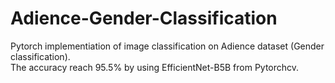 # Adience-Gender-Classification
Pytorch implementiation of image classification on Adience dataset (Gender classification).<br>
The accuracy reach 95.5% by using EfficientNet-B5B from Pytorchcv.
